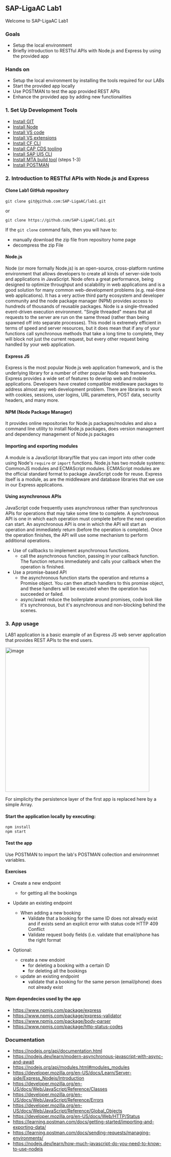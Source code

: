 
## SAP-LigaAC Lab1

Welcome to SAP-LigaAC Lab1
### Goals
- Setup the local environment
- Briefly introduction to RESTful APIs with Node.js and Express by using the provided app

### Hands on
- Setup the local environment by installing the tools required for our LABs
- Start the provided app locally
- Use POSTMAN to test the app provided REST APIs
- Enhance the provided app by adding new functionalities


### 1. Set Up Development Tools
- [Install GIT](https://developers.sap.com/tutorials/btp-app-set-up-local-development.html#e131f039-c4d4-4e29-8d64-c774b0dff9c1 "GitHub")
- [Install Node](https://developers.sap.com/tutorials/btp-app-set-up-local-development.html#85c712a0-821e-48ba-992c-ba727985c314 "Install Node")
- [Install VS code](https://developers.sap.com/tutorials/btp-app-set-up-local-development.html#8ccbe83d-2182-45b7-a891-178f46e1a117 "Install VS code")
- [Install VS extensions](https://developers.sap.com/tutorials/btp-app-set-up-local-development.html#cc41d842-5014-4e9e-a16b-8897a1f11ffc "Install VS extensions")
- [Install CF CLI](https://developers.sap.com/tutorials/btp-app-set-up-local-development.html#2e0990e0-9c79-491c-9bc0-e6ead997225a "Install CF CLI")
- [Install CAP CDS tooling](https://developers.sap.com/tutorials/btp-app-set-up-local-development.html#7ff02f69-2fe9-4061-b19c-39f8ee9ae08d "Install CAP CDS tooling")
- [Install SAP UI5 CLI](https://developers.sap.com/tutorials/btp-app-set-up-local-development.html#a8c2a0e3-9fa7-4314-aebe-bf3c153a2835 "Install SAP UI5 CLI")
- [Install MTA build tool](https://developers.sap.com/tutorials/btp-app-cap-mta-deployment.html#88db1575-a9d1-4d5b-8379-a45e4ab8adbc "Install MTA build tool") (steps 1-3)
- [Install POSTMAN](https://developers.sap.com/tutorials/api-tools-postman-install.html "Install POSTMAN")


### 2. Introduction to RESTful APIs with Node.js and Express

#### Clone Lab1 GitHub repository

```
git clone git@github.com:SAP-LigaAC/lab1.git
```
or
```
git clone https://github.com/SAP-LigaAC/lab1.git
```

If the `git clone` command fails, then you will have to:
  - manually download the zip file from repository home page
  - decompress the zip File

#### Node.js
Node (or more formally Node.js) is an open-source, cross-platform runtime environment that allows developers to create all kinds of server-side tools and applications in JavaScript.
Node ofers a great performance, being designed to optimize throughput and scalability in web applications and is a good solution for many common web-development problems (e.g. real-time web applications).
It has a very active third party ecosystem and developer community and the node package manager (NPM) provides access to hundreds of thousands of reusable packages.
Node is a single-threaded event-driven execution environment. "Single threaded" means that all requests to the server are run on the same thread (rather than being spawned off into separate processes). This model is extremely efficient in terms of speed and server resources, but it does mean that if any of your functions call synchronous methods that take a long time to complete, they will block not just the current request, but every other request being handled by your web application.

#### Express JS
Express is the most popular Node.js web application framework, and is the underlying library for a number  of other popular Node web frameworks.
Express provides a wide set of features to develop web and mobile applications.
Developers have created compatible middleware packages to address almost any web development problem. There are libraries to work with cookies, sessions, user logins, URL parameters, POST data, security headers, and many more.

#### NPM (Node Package Manager)
It provides online repositories for Node.js packages/modules and also a command line utility to install Node.js packages, does version management and dependency management of Node.js packages

#### Importing and exporting modules
A module is a JavaScript library/file that you can import into other code using Node's `require` or `import` functions.
Node.js has two module systems: CommonJS modules and ECMAScript modules.
ECMAScript modules are the official standard format to package JavaScript code for reuse.
Express itself is a module, as are the middleware and database libraries that we use in our Express applications.

#### Using asynchronous APIs
JavaScript code frequently uses asynchronous rather than synchronous APIs for operations that may take some time to complete.
A synchronous API is one in which each operation must complete before the next operation can start.
An asynchronous API is one in which the API will start an operation and immediately return (before the operation is complete). Once the operation finishes, the API will use some mechanism to perform additional operations.
- Use of callbacks to implement asynchronous functions.
  - call the asynchronous function, passing in your callback function. The function returns immediately and calls your callback when the operation is finished.
- Use a promise-based API
  - the asynchronous function starts the operation and returns a Promise object. You can then attach handlers to this promise object, and these handlers will be executed when the operation has succeeded or failed.
  - async/await reduce the boilerplate around promises, code look like it's synchronous, but it's asynchronous and non-blocking behind the scenes.

### 3. App usage

LAB1 application is a basic example of an Express JS web server application that provides REST APIs to the end users.

<img width="451" alt="image" src="https://user-images.githubusercontent.com/102019852/159589992-caa86ce2-9791-4141-952f-33fc370799bd.png">

For simplicity the persistence layer of the first app is replaced here by a simple Array.
#### Start the application locally by executing:

```
npm install
npm start

```
#### Test the app

Use POSTMAN to import the lab's POSTMAN collection and environmnet variables.

#### Exercises

- Create a new endpoint
  - for getting all the bookings
- Update an existing endpoint
  - When adding a new booking
    - Validate that a booking for the same ID does not already exist and if exists send an explicit error with status code HTTP 409 Conflict
    - Validate request body fields (i.e. validate that email/phone has the right format


- Optional:
  - create a new endoint
    - for deleting a booking with a certain ID
    - for deleting all the bookings
  - update an existing endpoint
    - validate that a booking for the same person (email/phone) does not already exist


#### Npm dependecies used by the app

- https://www.npmjs.com/package/express
- https://www.npmjs.com/package/express-validator
- https://www.npmjs.com/package/body-parser
- https://www.npmjs.com/package/http-status-codes



### Documentation

- https://nodejs.org/api/documentation.html
- https://nodejs.dev/learn/modern-asynchronous-javascript-with-async-and-await
- https://nodejs.org/api/modules.html#modules_modules
- https://developer.mozilla.org/en-US/docs/Learn/Server-side/Express_Nodejs/Introduction
- https://developer.mozilla.org/en-US/docs/Web/JavaScript/Reference/Classes
- https://developer.mozilla.org/en-US/docs/Web/JavaScript/Reference/Errors
- https://developer.mozilla.org/en-US/docs/Web/JavaScript/Reference/Global_Objects
- https://developer.mozilla.org/en-US/docs/Web/HTTP/Status
- https://learning.postman.com/docs/getting-started/importing-and-exporting-data/
- https://learning.postman.com/docs/sending-requests/managing-environments/
- https://nodejs.dev/learn/how-much-javascript-do-you-need-to-know-to-use-nodejs

